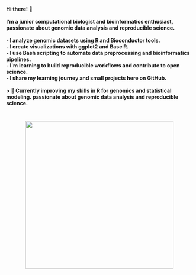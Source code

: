<h4 align="left">Hi there! 👋<br><br>I’m a  junior computational biologist and bioinformatics enthusiast, passionate about genomic data analysis and reproducible science.<br><br>- I analyze genomic datasets using  R  and Bioconductor tools.<br>- I create visualizations with ggplot2 and Base R.<br>- I use  Bash scripting to automate data preprocessing and bioinformatics pipelines.<br>- I'm learning to build reproducible workflows and contribute to open science.<br>- I share my learning journey and small projects here on GitHub.<br><br>> 🌱 Currently improving my skills in R for genomics and statistical modeling. passionate about genomic data analysis and reproducible science.</h4>

###

<br clear="both">

<div align="center">
  <img height="400" src="https://media0.giphy.com/media/v1.Y2lkPTc5MGI3NjExczFpODFvN2d5b3Y3eG1rdno2am9jcXhoanBjZ3drNzVuNmtlZ2VheSZlcD12MV9pbnRlcm5hbF9naWZfYnlfaWQmY3Q9Zw/zdhgBtpANvh6G6ERNz/giphy.gif"  />
</div>

###
